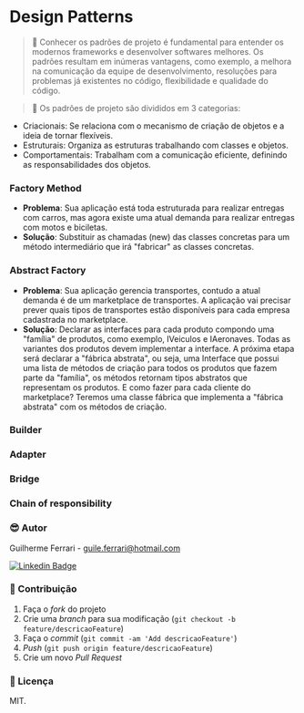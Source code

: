 # Design Patterns

> 🚀 Conhecer os padrões de projeto é fundamental para entender os modernos frameworks e desenvolver softwares melhores. Os padrões resultam em inúmeras vantagens, como exemplo, a melhora na comunicação da equipe de desenvolvimento, resoluções para problemas já existentes no código, flexibilidade e qualidade do código.

> 🚀 Os padrões de projeto são divididos em 3 categorias:
- Criacionais: Se relaciona com o mecanismo de criação de objetos e a ideia de tornar flexíveis.
- Estruturais: Organiza as estruturas trabalhando com classes e objetos.
- Comportamentais: Trabalham com a comunicação eficiente, definindo as responsabilidades dos objetos.

### Factory Method
- **Problema**: Sua aplicação está toda estruturada para realizar entregas com carros, mas agora existe uma atual demanda para realizar entregas com motos e biciletas.
- **Solução**: Substituir as chamadas (new) das classes concretas para um método intermediário que irá "fabricar" as classes concretas.

### Abstract Factory
- **Problema**: Sua aplicação gerencia transportes, contudo a atual demanda é de um marketplace de transportes. A aplicação vai precisar prever quais tipos de transportes estão disponíveis para cada empresa cadastrada no marketplace.
- **Solução**: Declarar as interfaces para cada produto compondo uma "família" de produtos, como exemplo, IVeiculos e IAeronaves. Todas as variantes dos produtos devem implementar a interface. A próxima etapa será declarar a "fábrica abstrata", ou seja, uma Interface que possui uma lista de métodos de criação para todos os produtos que fazem parte da "família", os métodos retornam tipos abstratos que representam os produtos. E como fazer para cada cliente do marketplace? Teremos uma classe fábrica que implementa a "fábrica abstrata" com os métodos de criação.

### Builder

### Adapter

### Bridge

### Chain of responsibility

### 😎 Autor

Guilherme Ferrari - guile.ferrari@hotmail.com

[![Linkedin Badge](https://img.shields.io/badge/-Guilherme-blue?style=flat-square&logo=Linkedin&logoColor=white&link=https://www.linkedin.com/in/guilherme-antonio-ferrari/)](https://www.linkedin.com/in/guilherme-antonio-ferrari/)

### 🎯 Contribuição

1. Faça o _fork_ do projeto
2. Crie uma _branch_ para sua modificação (`git checkout -b feature/descricaoFeature`)
3. Faça o _commit_ (`git commit -am 'Add descricaoFeature'`)
4. _Push_ (`git push origin feature/descricaoFeature`)
5. Crie um novo _Pull Request_

### 📝 Licença

MIT.